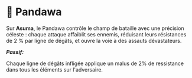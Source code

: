 # 🍻 Pandawa

Sur **Asuma**, le Pandawa contrôle le champ de bataille avec une précision céleste : chaque attaque affaiblit ses ennemis, réduisant leurs résistances de 2 % par ligne de dégâts, et ouvre la voie à des assauts dévastateurs.

_**Passif:**_

Chaque ligne de dégâts infligée applique un malus de 2% de ressistance dans tous les éléments sur l'adversaire.
